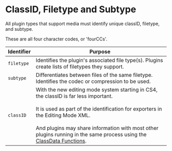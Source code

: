 # ClassID, Filetype and Subtype

All plugin types that support media must identify unique classID, filetype, and subtype.

These are all four character codes, or 'fourCCs'.

| Identifier |                                                                                                                                                                Purpose                                                                                                                                                                |
| ---------- | ------------------------------------------------------------------------------------------------------------------------------------------------------------------------------------------------------------------------------------------------------------------------------------------------------------------------------------- |
| `filetype` | Identifies the plugin's associated file type(s). Plugins create lists of filetypes they support.                                                                                                                                                                                                                                      |
| `subtype`  | Differentiates between files of the same filetype. Identifies the codec or compression to be used.                                                                                                                                                                                                                                    |
| `classID`  | With the new editing mode system starting in CS4, the classID is far less important.<br/><br/>It is used as part of the identification for exporters in the Editing Mode XML.<br/><br/>And plugins may share information with most other plugins running in the same process using the [ClassData Functions](classdata-functions.md). |
